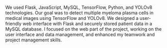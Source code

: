 We used Flask, JavaScript, MySQL, TensorFlow, Python, and YOLOv8 technologies. Our goal was to detect multiple myeloma plasma cells in medical images using TensorFlow and YOLOv8. We designed a user-friendly web interface with Flask and securely stored patient data in a MySQL database. I focused on the web part of the project, working on the user interface and data management, and enhanced my teamwork and project management skills.
